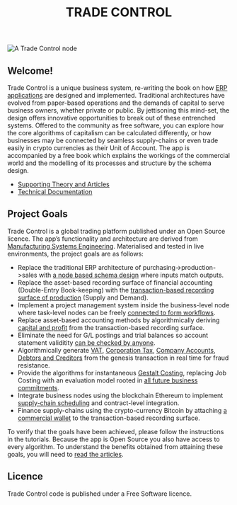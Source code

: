 ﻿---
layout: ../layouts/Home_Page.astro
title: TRADE CONTROL
permalink: /
---
![A Trade Control node](/images/dales.jpeg)

## Welcome!

Trade Control is a unique business system, re-writing the book on how [ERP applications](https://en.wikipedia.org/wiki/Enterprise_resource_planning) are designed and implemented. Traditional architectures have evolved from paper-based operations and the demands of capital to serve business owners, whether private or public. By jettisoning this mind-set, the design offers innovative opportunities to break out of these entrenched systems. Offered to the community as free software, you can explore how the core algorithms of capitalism can be calculated differently, or how businesses may be connected by seamless supply-chains or even trade easily in crypto currencies as their Unit of Account. The app is accompanied by a free book which explains the workings of the commercial world and the modelling of its processes and structure by the schema design.

- [Supporting Theory and Articles](./articles/tc_intro)
- [Technical Documentation](./tutorials/overview)

## Project Goals

Trade Control is a global trading platform published under an Open Source licence. The app’s functionality and architecture are derived from [Manufacturing Systems Engineering](./articles/tc_production). Materialised and tested in live environments, the project goals are as follows:

- Replace the traditional ERP architecture of purchasing->production->sales with [a node based schema design](./tutorials/cash-codes#cash-polarity) where inputs match outputs.
- Replace the asset-based recording surface of financial accounting (Double-Entry Book-keeping) with the [transaction-based recording surface of production](./tutorials/cash-book-web#organisation-enquiry) (Supply and Demand).
- Implement a project management system inside the business-level node where task-level nodes can be freely [connected to form workflows](./tutorials/manufacturing#project-schedule).
- Replace asset-based accounting methods by algorithmically deriving [capital and profit](./tutorials/balance-sheet-web#basic-accounts) from the transaction-based recording surface.
- Eliminate the need for G/L postings and trial balances so account statement validitity [can be checked by anyone](./tutorials/cash-book-web#error-checking).
- Algorithmically generate [VAT](./tutorials/balance-sheet-web#vat), [Corporation Tax](./tutorials/balance-sheet-web#company-tax), [Company Accounts](./tutorials/cash-book-web#finalised-accounts), [Debtors and Creditors](./tutorials/cash-book-web#paying-invoices) from the genesis transaction in real time for fraud resistance.
- Provide the algorithms for instantaneous [Gestalt Costing](./tutorials/manufacturing#job-costing), replacing Job Costing with an evaluation model rooted in [all future business commitments](./tutorials/manufacturing#company-statement).
- Integrate business nodes using the blockchain Ethereum to implement [supply-chain scheduling](./tutorials/network_overview) and contract-level integration.
- Finance supply-chains using the crypto-currency Bitcoin by attaching [a commercial wallet](./tutorials/bitcoin_overview) to the transaction-based recording surface.

To verify that the goals have been achieved, please follow the instructions in the tutorials. Because the app is Open Source you also have access to every algorithm. To understand the benefits obtained from attaining these goals, you will need to [read the articles](./articles/tc_intro).

## Licence

Trade Control code is published under a Free Software licence.
